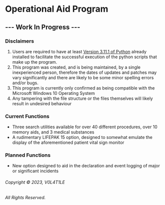 # Operational Aid Program

## ---  Work In Progress  ---

### Disclaimers
1. Users are required to have at least [Version 3.11.1 of Python](https://www.python.org/ftp/python/3.11.1/python-3.11.1-amd64.exe) already installed to facilitate the successful execution of the python scripts that make up the program.
2. This program was created, and is being maintained, by a single inexperienced person, therefore the dates of updates and patches may vary significantly and there are likely to be some minor spelling errors and/or bugs.
3. This program is currently only confirmed as being compatible with the Microsoft Windows 10 Operating System
4. Any tampering with the file structure or the files themselves will likely result in undesired behaviour

### Current Functions
- Three search utilities available for over 40 different procedures, over 10 memory aids, and 3 medical substances
- A rudimentary LIFEPAK 15 option, designed to somewhat emulate the display of the aforementioned patient vital sign monitor

### Planned Functions
- New option designed to aid in the declaration and event logging of major or significant incidents

###### Copyright © 2023, V0L4T1LE
###### All Rights Reserved.